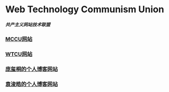 # Web Technology Communism Union
##### 共产主义网站技术联盟
### [MCCU网站](https://github.com/PangXitong/Minecraft-Communism-Union-Official-Website)
### [WTCU网站](https://wtcu.github.io)
### [庞玺桐的个人博客网站](https://pangxitong.github.io)
### [袁浚皓的个人博客网站](https://steveandkrepa.github.io/?)
